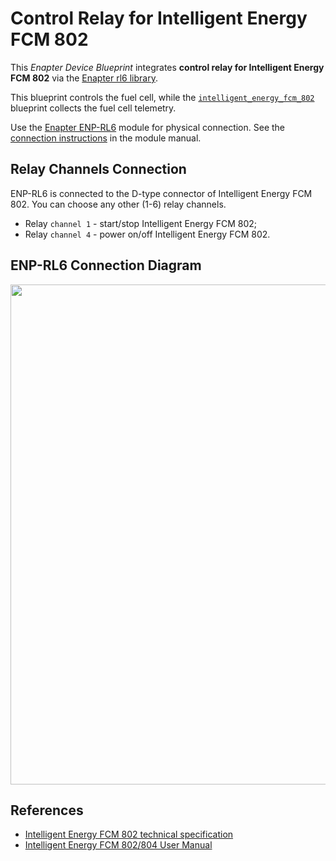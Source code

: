 # Control Relay for Intelligent Energy FCM 802

This _Enapter Device Blueprint_ integrates **control relay for Intelligent Energy FCM 802** via the [Enapter rl6 library](https://developers.enapter.com/docs/reference/ucm/rl6).

This blueprint controls the fuel cell, while the [`intelligent_energy_fcm_802`](../intelligent_energy_fcm_802) blueprint collects the fuel cell telemetry.

Use the [Enapter ENP-RL6](https://handbook.enapter.com/modules/ENP-RL6/ENP-RL6.html) module for physical connection. See the [connection instructions](https://handbook.enapter.com/modules/ENP-RL6/ENP-RL6.html#connection-example) in the module manual.

## Relay Channels Connection

ENP-RL6 is connected to the D-type connector of Intelligent Energy FCM 802. You can choose any other (1-6) relay channels.

- Relay `channel 1` - start/stop Intelligent Energy FCM 802;
- Relay `channel 4` - power on/off Intelligent Energy FCM 802.

## ENP-RL6 Connection Diagram

<p align="left"><img height="auto" width="800" src=".assets/IE_FC_connection.png"></p>

## References

- [Intelligent Energy FCM 802 technical specification](https://www.intelligent-energy.com/uploads/product_docs/IE-Lift_802.pdf)
- [Intelligent Energy FCM 802/804 User Manual](https://www.intelligent-energy.com/uploads/product_guides/FCM_802__804_User_Manual_WEB.pdf)
